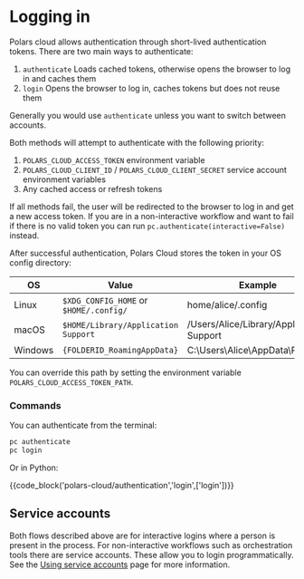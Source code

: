 # Logging in

Polars cloud allows authentication through short-lived authentication tokens. There are two main
ways to authenticate:

1. `authenticate` Loads cached tokens, otherwise opens the browser to log in and caches them
2. `login` Opens the browser to log in, caches tokens but does not reuse them

Generally you would use `authenticate` unless you want to switch between accounts.

Both methods will attempt to authenticate with the following priority:

1. `POLARS_CLOUD_ACCESS_TOKEN` environment variable
2. `POLARS_CLOUD_CLIENT_ID` / `POLARS_CLOUD_CLIENT_SECRET` service account environment variables
3. Any cached access or refresh tokens

If all methods fail, the user will be redirected to the browser to log in and get a new access
token. If you are in a non-interactive workflow and want to fail if there is no valid token you can
run `pc.authenticate(interactive=False)` instead.

After successful authentication, Polars Cloud stores the token in your OS config directory:

| OS      | Value                                  | Example                                  |
| ------- | -------------------------------------- | ---------------------------------------- |
| Linux   | `$XDG_CONFIG_HOME` or `$HOME/.config/` | home/alice/.config                       |
| macOS   | `$HOME/Library/Application Support`    | /Users/Alice/Library/Application Support |
| Windows | `{FOLDERID_RoamingAppData}`            | C:\Users\Alice\AppData\Roaming           |

You can override this path by setting the environment variable `POLARS_CLOUD_ACCESS_TOKEN_PATH`.

### Commands

You can authenticate from the terminal:

```bash
pc authenticate
pc login
```

Or in Python:

{{code_block('polars-cloud/authentication','login',['login'])}}

## Service accounts

Both flows described above are for interactive logins where a person is present in the process. For
non-interactive workflows such as orchestration tools there are service accounts. These allow you to
login programmatically. See the
[Using service accounts](https://docs.pola.rs/polars-cloud/explain/authentication/) page for more
information.
